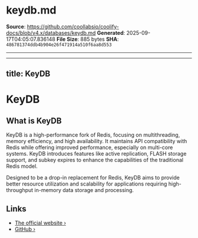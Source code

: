 # keydb.md

**Source**: https://github.com/coollabsio/coolify-docs/blob/v4.x/databases/keydb.md
**Generated**: 2025-09-17T04:05:07.836148
**File Size**: 885 bytes
**SHA**: `486781374ddb4b904e26f471914a510f6aa8d553`

---

---
title: KeyDB
---

# KeyDB
<!-- Commentented out the image because it is taking up the whole screen, will be fixed later -->
<!-- ![KeyDB](/images/database-logos/keydb.webp) -->

## What is KeyDB

KeyDB is a high-performance fork of Redis, focusing on multithreading, memory efficiency, and high availability. It maintains API compatibility with Redis while offering improved performance, especially on multi-core systems. KeyDB introduces features like active replication, FLASH storage support, and subkey expires to enhance the capabilities of the traditional Redis model.

Designed to be a drop-in replacement for Redis, KeyDB aims to provide better resource utilization and scalability for applications requiring high-throughput in-memory data storage and processing.

## Links

- [The official website ›](https://keydb.dev/)
- [GitHub ›](https://github.com/EQ-Alpha/KeyDB)

